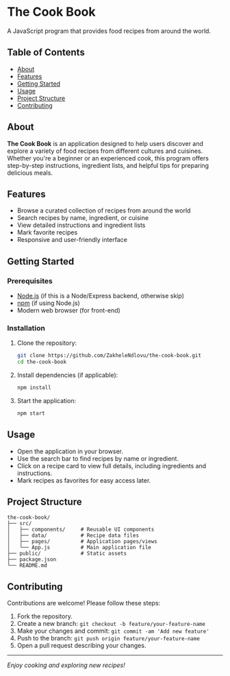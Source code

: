 # The Cook Book

A JavaScript program that provides food recipes from around the world.

## Table of Contents

- [About](#about)
- [Features](#features)
- [Getting Started](#getting-started)
- [Usage](#usage)
- [Project Structure](#project-structure)
- [Contributing](#contributing)

## About

**The Cook Book** is an application designed to help users discover and explore a variety of food recipes from different cultures and cuisines. Whether you're a beginner or an experienced cook, this program offers step-by-step instructions, ingredient lists, and helpful tips for preparing delicious meals.

## Features

- Browse a curated collection of recipes from around the world
- Search recipes by name, ingredient, or cuisine
- View detailed instructions and ingredient lists
- Mark favorite recipes
- Responsive and user-friendly interface

## Getting Started

### Prerequisites

- [Node.js](https://nodejs.org/) (if this is a Node/Express backend, otherwise skip)
- [npm](https://www.npmjs.com/) (if using Node.js)
- Modern web browser (for front-end)

### Installation

1. Clone the repository:
    ```bash
    git clone https://github.com/ZakheleNdlovu/the-cook-book.git
    cd the-cook-book
    ```

2. Install dependencies (if applicable):
    ```bash
    npm install
    ```

3. Start the application:
    ```bash
    npm start
    ```

## Usage

- Open the application in your browser.
- Use the search bar to find recipes by name or ingredient.
- Click on a recipe card to view full details, including ingredients and instructions.
- Mark recipes as favorites for easy access later.

## Project Structure

```
the-cook-book/
├── src/
│   ├── components/     # Reusable UI components
│   ├── data/           # Recipe data files
│   ├── pages/          # Application pages/views
│   └── App.js          # Main application file
├── public/             # Static assets
├── package.json
└── README.md
```

## Contributing

Contributions are welcome! Please follow these steps:

1. Fork the repository.
2. Create a new branch: `git checkout -b feature/your-feature-name`
3. Make your changes and commit: `git commit -am 'Add new feature'`
4. Push to the branch: `git push origin feature/your-feature-name`
5. Open a pull request describing your changes.


---

*Enjoy cooking and exploring new recipes!*
